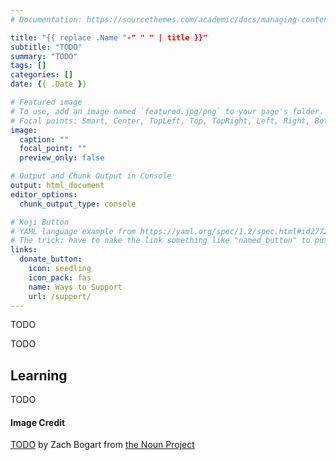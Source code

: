 ```yaml
---
# Documentation: https://sourcethemes.com/academic/docs/managing-content/

title: "{{ replace .Name "-" " " | title }}"
subtitle: "TODO"
summary: "TODO"
tags: []
categories: []
date: {{ .Date }}

# Featured image
# To use, add an image named `featured.jpg/png` to your page's folder.
# Focal points: Smart, Center, TopLeft, Top, TopRight, Left, Right, BottomLeft, Bottom, BottomRight.
image:
  caption: ""
  focal_point: ""
  preview_only: false

# Output and Chunk Output in Console
output: html_document
editor_options: 
  chunk_output_type: console

# Koji Button
# YAML language example from https://yaml.org/spec/1.2/spec.html#id2772075
# The trick: have to nake the link something like "named_button" to put it inside a group
links:
  donate_button:
    icon: seedling
    icon_pack: fas
    name: Ways to Support
    url: /support/
---
```


<!--Starting Blurb-->
TODO

<!--Put actual work here-->

TODO


<!--Section on Learning (general notes that came up)-->
## Learning
TODO

<!--Noun Image Credit-->
#### Image Credit
[TODO](TODO) by Zach Bogart from [the Noun Project](https://thenounproject.com/)
